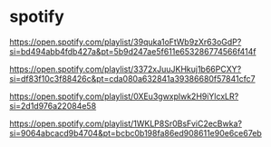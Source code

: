 # spotify


https://open.spotify.com/playlist/39quka1oFtWb9zXr63oGdP?si=bd494abb4fdb427a&pt=5b9d247ae5f611e653286774566f414f

https://open.spotify.com/playlist/3372xJuuJKHkuj1b66PCXY?si=df83f10c3f88426c&pt=cda080a632841a39386680f57841cfc7

https://open.spotify.com/playlist/0XEu3gwxplwk2H9iYlcxLR?si=2d1d976a22084e58

https://open.spotify.com/playlist/1WKLP8Sr0BsFviC2ecBwka?si=9064abcacd9b4704&pt=bcbc0b198fa86ed908611e90e6ce67eb

